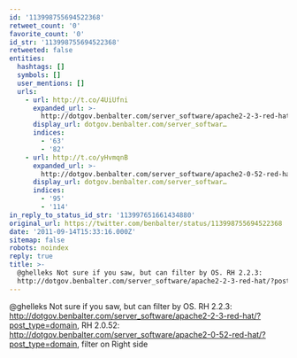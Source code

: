 ```yaml
---
id: '113998755694522368'
retweet_count: '0'
favorite_count: '0'
id_str: '113998755694522368'
retweeted: false
entities:
  hashtags: []
  symbols: []
  user_mentions: []
  urls:
    - url: http://t.co/4UiUfni
      expanded_url: >-
        http://dotgov.benbalter.com/server_software/apache2-2-3-red-hat/?post_type=domain
      display_url: dotgov.benbalter.com/server_softwar…
      indices:
        - '63'
        - '82'
    - url: http://t.co/yHvmqnB
      expanded_url: >-
        http://dotgov.benbalter.com/server_software/apache2-0-52-red-hat/?post_type=domain
      display_url: dotgov.benbalter.com/server_softwar…
      indices:
        - '95'
        - '114'
in_reply_to_status_id_str: '113997651661434880'
original_url: https://twitter.com/benbalter/status/113998755694522368
date: '2011-09-14T15:33:16.000Z'
sitemap: false
robots: noindex
reply: true
title: >-
  @ghelleks Not sure if you saw, but can filter by OS. RH 2.2.3:
  http://dotgov.benbalter.com/server_software/apache2-2-3-red-hat/?post_type=domain,…
---
```


@ghelleks Not sure if you saw, but can filter by OS. RH 2.2.3: http://dotgov.benbalter.com/server_software/apache2-2-3-red-hat/?post_type=domain, RH 2.0.52: http://dotgov.benbalter.com/server_software/apache2-0-52-red-hat/?post_type=domain, filter on Right side